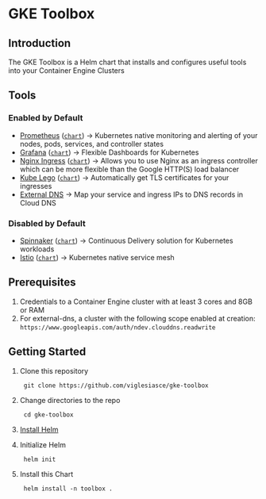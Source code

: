 # GKE Toolbox

## Introduction

The GKE Toolbox is a Helm chart that installs and configures useful tools into your Container Engine Clusters

## Tools

### Enabled by Default
- [Prometheus](https://prometheus.io/) ([`chart`](https://kubeapps.com/charts/stable/prometheus)) -> Kubernetes native monitoring and alerting of your nodes, pods, services, and controller states
- [Grafana](https://grafana.com/) ([`chart`](https://kubeapps.com/charts/stable/grafana)) -> Flexible Dashboards for Kubernetes 
- [Nginx Ingress](https://github.com/kubernetes/ingress/tree/master/controllers/nginx) ([`chart`](https://kubeapps.com/charts/stable/nginx-ingress)) -> Allows you to use Nginx as an ingress controller which can be more flexible than the Google HTTP(S) load balancer
- [Kube Lego](https://github.com/jetstack/kube-lego) ([`chart`](https://kubeapps.com/charts/stable/kube-lego)) -> Automatically get TLS certificates for your ingresses
- [External DNS](https://github.com/kubernetes-incubator/external-dns) -> Map your service and ingress IPs to DNS records in Cloud DNS

### Disabled by Default
- [Spinnaker](https://www.spinnaker.io/) ([`chart`](https://kubeapps.com/charts/stable/spinnaker)) -> Continuous Delivery solution for Kubernetes workloads
- [Istio](https://istio.io) ([`chart`](https://kubeapps.com/charts/incubator/istio)) -> Kubernetes native service mesh

## Prerequisites
1. Credentials to a Container Engine cluster with at least 3 cores and 8GB or RAM
1. For external-dns, a cluster with the following scope enabled at creation: `https://www.googleapis.com/auth/ndev.clouddns.readwrite`

## Getting Started

1. Clone this repository

        git clone https://github.com/viglesiasce/gke-toolbox

1. Change directories to the repo

        cd gke-toolbox

1. [Install Helm](https://github.com/kubernetes/helm/blob/master/docs/install.md#installing-the-helm-client)
1. Initialize Helm

        helm init

1. Install this Chart

        helm install -n toolbox .
